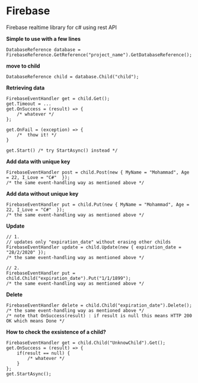 # Firebase
Firebase realtime library for c# using rest API

**Simple to use with a few lines**

    DatabaseReference database = FirebaseReference.GetReference("project_name").GetDatabaseReference();

**move to child**

    DatabaseReference child = database.Child("child");


**Retrieving data**

    FirebaseEventHandler get = child.Get();
    get.Timeout = ...
    get.OnSuccess = (result) => {
        /* whatever */
    };

    get.OnFail = (exception) => {
        /*  thow it! */
    }
    
    get.Start() /* try StartAsync() instead */


**Add data with unique key**

    FirebaseEventHandler post = child.Post(new { MyName = "Mohammad", Age = 22, I_Love = "C#"  });
    /* the same event-handling way as mentioned above */
    

**Add data without unique key**

    FirebaseEventHandler put = child.Put(new { MyName = "Mohammad", Age = 22, I_Love = "C#"  });
    /* the same event-handling way as mentioned above */
    
    
**Update**
    
    // 1.
    // updates only "expiration_date" without erasing other childs
    FirebaseEventHandler update = child.Update(new { expiration_date = "28/2/2020" });
    /* the same event-handling way as mentioned above */
    
    // 2.
    FirebaseEventHandler put = child.Child("expiration_date").Put("1/1/1899");
    /* the same event-handling way as mentioned above */
    
  
**Delete**

    FirebaseEventHandler delete = child.Child("expiration_date").Delete();
    /* the same event-handling way as mentioned above */
    /* note that OnSuccess(result) : if result is null this means HTTP 200 OK which means Done */

**How to check the exsistence of a child?**

    FirebaseEventHandler get = child.Child("UnknowChild").Get();
    get.OnSuccess = (result) => {
        if(result == null) {
            /* whatever */
        }
    };
    get.StartAsync();
